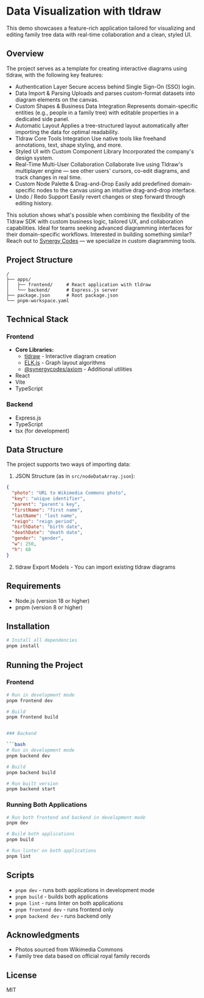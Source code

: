 # Data Visualization with tldraw

This demo showcases a feature-rich application tailored for visualizing and editing family tree data with real-time collaboration and a clean, styled UI.

## Overview

The project serves as a template for creating interactive diagrams using tldraw, with the following key features:

- Authentication Layer
 Secure access behind Single Sign-On (SSO) login.
- Data Import & Parsing
 Uploads and parses custom-format datasets into diagram elements on the canvas.
- Custom Shapes & Business Data Integration
 Represents domain-specific entities (e.g., people in a family tree) with editable properties in a dedicated side panel.
- Automatic Layout
 Applies a tree-structured layout automatically after importing the data for optimal readability.
- Tldraw Core Tools Integration
 Use native tools like freehand annotations, text, shape styling, and more.
- Styled UI with Custom Component Library
 Incorporated the company's design system.
- Real-Time Multi-User Collaboration
 Collaborate live using Tldraw's multiplayer engine — see other users' cursors, co-edit diagrams, and track changes in real time.
- Custom Node Palette & Drag-and-Drop
 Easily add predefined domain-specific nodes to the canvas using an intuitive drag-and-drop interface.
- Undo / Redo Support
 Easily revert changes or step forward through editing history.

 This solution shows what's possible when combining the flexibility of the Tldraw SDK with custom business logic, tailored UX, and collaboration capabilities. Ideal for teams seeking advanced diagramming interfaces for their domain-specific workflows.
Interested in building something similar? Reach out to [Synergy Codes](https://www.synergycodes.com/) — we specialize in custom diagramming tools.

## Project Structure

```
/
├── apps/
│   ├── frontend/     # React application with tldraw
│   └── backend/      # Express.js server
├── package.json      # Root package.json
└── pnpm-workspace.yaml
```

## Technical Stack

### Frontend

- **Core Libraries:**
  - [tldraw](https://tldraw.dev/) - Interactive diagram creation
  - [ELK.js](https://github.com/kieler/elkjs) - Graph layout algorithms
  - [@synergycodes/axiom](https://github.com/synergycodes/axiom) - Additional utilities
- React
- Vite
- TypeScript

### Backend

- Express.js
- TypeScript
- tsx (for development)

## Data Structure

The project supports two ways of importing data:

1. JSON Structure (as in `src/nodeDataArray.json`):

```json
{
  "photo": "URL to Wikimedia Commons photo",
  "key": "unique identifier",
  "parent": "parent's key",
  "firstName": "first name",
  "lastName": "last name",
  "reign": "reign period",
  "birthDate": "birth date",
  "deathDate": "death date",
  "gender": "gender",
  "w": 250,
  "h": 60
}
```

2. tldraw Export Models - You can import existing tldraw diagrams

## Requirements

- Node.js (version 18 or higher)
- pnpm (version 8 or higher)

## Installation

```bash
# Install all dependencies
pnpm install
```

## Running the Project

### Frontend

```bash
# Run in development mode
pnpm frontend dev

# Build
pnpm frontend build


### Backend

```bash
# Run in development mode
pnpm backend dev

# Build
pnpm backend build

# Run built version
pnpm backend start
```

### Running Both Applications

```bash
# Run both frontend and backend in development mode
pnpm dev

# Build both applications
pnpm build

# Run linter on both applications
pnpm lint
```

## Scripts

- `pnpm dev` - runs both applications in development mode
- `pnpm build` - builds both applications
- `pnpm lint` - runs linter on both applications
- `pnpm frontend dev` - runs frontend only
- `pnpm backend dev` - runs backend only

## Acknowledgments

- Photos sourced from Wikimedia Commons
- Family tree data based on official royal family records

## License

MIT
